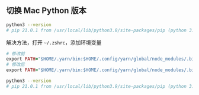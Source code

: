 ## 切换 Mac Python 版本
```sh
python3 --version 
# pip 21.0.1 from /usr/local/lib/python3.8/site-packages/pip (python 3.8)
```

解决方法，打开 `~/.zshrc`，添加环境变量


```rb
# 修改前
export PATH="$HOME/.yarn/bin:$HOME/.config/yarn/global/node_modules/.bin:$PATH"
# 修改后
export PATH="$HOME/.yarn/bin:$HOME/.config/yarn/global/node_modules/.bin:/usr/local/opt/python@3.9/bin:$PATH"
```

```sh
python3 --version 
# pip 21.0.1 from /usr/local/lib/python3.9/site-packages/pip (python 3.9)
```